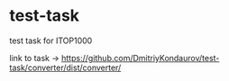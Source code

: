 # test-task
test task for ITOP1000

link to task -> https://github.com/DmitriyKondaurov/test-task/converter/dist/converter/
